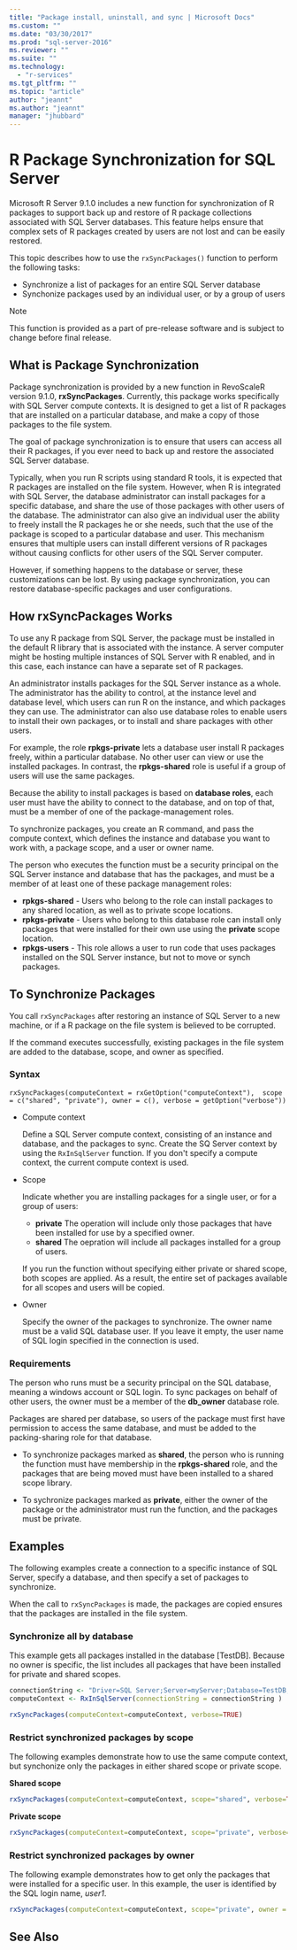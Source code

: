 ```yaml
---
title: "Package install, uninstall, and sync | Microsoft Docs"
ms.custom: ""
ms.date: "03/30/2017"
ms.prod: "sql-server-2016"
ms.reviewer: ""
ms.suite: ""
ms.technology: 
  - "r-services"
ms.tgt_pltfrm: ""
ms.topic: "article"
author: "jeannt"
ms.author: "jeannt"
manager: "jhubbard"
---
```


# R Package Synchronization for SQL Server

Microsoft R Server 9.1.0 includes a new function for synchronization of R packages to support back up and restore of R package collections associated with SQL Server databases. This feature helps ensure that complex sets of R packages created by users are not lost and can be easily restored.  

This topic describes how to use the `rxSyncPackages()` function to perform the following tasks:

+  Synchronize a list of packages for an entire SQL Server database
+  Synchonize packages used by an individual user, or by a group of users

> [!NOTE]
> This function is provided as a part of pre-release software and is subject to change before final release.

## What is Package Synchronization 

Package synchronization is provided by a new function in RevoScaleR version 9.1.0, **rxSyncPackages**. Currently, this package works specifically with SQL Server compute contexts. It is designed to get a list of R packages that are installed on a particular database, and make a copy of those packages to the file system. 

The goal of package synchronization is to ensure that users can access all their R packages, if you ever need to back up and restore the associated SQL Server database.

Typically, when you run R scripts using standard R tools, it is expected that R packages are installed on the file system. However, when R is integrated with SQL Server, the database administrator can install packages for a specific database, and share the use of those packages with other users of the database. The administrator can also give an individual user the ability to freely install the R packages he or she needs, such that the use of the package is scoped to a particular database and user. This mechanism ensures that multiple users can install different versions of R packages without causing conflicts for other users of the SQL Server computer.

However, if something happens to the database or server, these customizations can be lost. By using package synchronization, you can restore database-specific packages and user configurations. 

## How rxSyncPackages Works

To use any R package from SQL Server, the package must be installed in the default R library that is associated with the instance. A server computer might be hosting multiple instances of SQL Server with R enabled, and in this case, each instance can have a separate set of R packages. 

An administrator installs packages for the SQL Server instance as a whole. The administrator has the ability to control, at the instance level and database level, which users can run R on the instance, and which packages they can use. The administrator can also use database roles to enable users to install their own packages, or to install and share packages with other users. 

For example, the role **rpkgs-private** lets a database user install R packages freely, within a particular database. No other user can view or use the installed packages. In contrast, the **rpkgs-shared** role is useful if a group of users will use the same packages. 

Because the ability to install packages is based on **database roles**, each user must have the ability to connect to the database, and on top of that, must be a member of one of the package-management roles. 

To synchronize packages, you create an R command, and pass the compute context, which defines the instance and database you want to work with, a package scope, and a user or owner name. 

The person who executes the function must be a security principal on the SQL Server instance and database that has the packages, and must be a member of at least one of these package management roles: 

+ **rpkgs-shared** - Users who belong to the role can install packages to any shared location, as well as to private scope locations. 
+ **rpkgs-private** - Users who belong to this database role can install only packages that were installed for their own use using the **private** scope location. 
+ **rpkgs-users** - This role allows a user to run code that uses packages installed on the SQL Server instance, but not to move or synch packages.

## To Synchronize Packages

You call `rxSyncPackages` after restoring an instance of SQL Server to a new machine,  or if a R package on the file system is believed to be corrupted.

If the command executes successfully, existing packages in the file system are added to the database, scope, and owner as specified.

### Syntax
`rxSyncPackages(computeContext = rxGetOption("computeContext"),  scope = c("shared", "private"), owner = c(), verbose = getOption("verbose"))`

+ Compute context

    Define a SQL Server compute context, consisting of an instance and database, and the packages to sync. Create the SQ Server context by using the `RxInSqlServer` function. If you don't specify a compute context, the current compute context is used. 

+ Scope

  Indicate whether you are installing packages for a single user, or for a group of users: 

    + **private** The operation will include only those packages that have been installed for use by a specified owner.
    + **shared** The oepration will include all packages installed for a group of users. 

  If you run the function without specifying either private or shared scope, both scopes are applied. As a result, the entire set of packages available for all scopes and users will be copied.

+ Owner 

    Specify the owner of the packages to synchronize. The owner name must be a valid SQL database user. If you leave it empty, the user name of SQL login specified in the connection is used.


### Requirements

The person who runs must be a security principal on the SQL database, meaning a windows account or SQL login. To sync packages on behalf of other users, the owner must be a member of the **db_owner** database role.

Packages are shared per database, so users of the package must first have permission to access the same database, and must be added to the packing-sharing role for that database.

+ To synchronize packages marked as **shared**, the person who is running the function must have membership in the **rpkgs-shared** role, and the packages that are being moved must have been installed to a shared scope library.

+ To sychronize packages marked as **private**, either the owner of the package or the administrator must run the function, and the packages must be private.

## Examples

The following examples create a connection to a specific instance of SQL Server, specify a database, and then specify a set of packages to synchronize. 

When the call to `rxSyncPackages` is made, the packages are copied  ensures that the packages are installed in the file system. 

### Synchronize all by database

This example gets all packages installed in the database [TestDB]. Because no owner is specific, the list includes all packages that have been installed for private and shared scopes.

```R
connectionString <- "Driver=SQL Server;Server=myServer;Database=TestDB;Trusted_Connection=True;"
computeContext <- RxInSqlServer(connectionString = connectionString )

rxSyncPackages(computeContext=computeContext, verbose=TRUE)
```

### Restrict synchronized packages by scope 

The following examples demonstrate how to use the same compute context, but synchonize only the packages in either shared scope or private scope.

**Shared scope**

```R
rxSyncPackages(computeContext=computeContext, scope="shared", verbose=TRUE)
```

**Private scope**

```R
rxSyncPackages(computeContext=computeContext, scope="private", verbose=TRUE)
```

### Restrict synchronized packages by owner 

The following example demonstrates how to get only the packages  that were installed for a specific user. In this example, the user is identified by the SQL login name, *user1*.

```R
rxSyncPackages(computeContext=computeContext, scope="private", owner = "user1", verbose=TRUE))
```

## See Also
